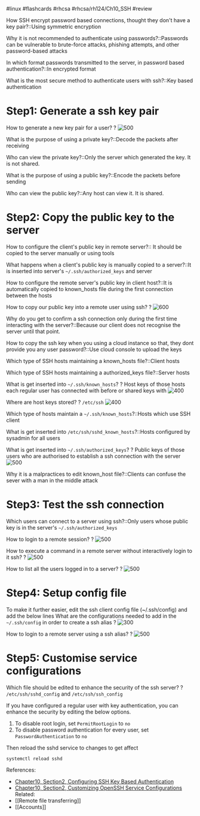 #linux #flashcards #rhcsa #rhcsa/rh124/Ch10_SSH #review

How SSH encrypt password based connections, thought they don't have a key pair?::Using symmetric encryption 
<!--SR:!2023-08-03,4,287-->

Why it is not recommended to authenticate using passwords?::Passwords can be vulnerable to brute-force attacks, phishing attempts, and other password-based attacks
<!--SR:!2023-08-03,4,276-->

In which format passwords transmitted to the server, in password based authentication?::In encrypted format
<!--SR:!2023-08-03,4,287-->

What is the most secure method to authenticate users with ssh?::Key based authentication

# Step1: Generate a ssh key pair
How to generate a new key pair for a user?
?
![500](https://i.imgur.com/cTx5PBW.png)
<!--SR:!2023-08-03,4,287-->

What is the purpose of using a private key?::Decode the packets after receiving
<!--SR:!2023-08-03,4,287-->

Who can view the private key?::Only the server which generated the key. It is not shared.
<!--SR:!2023-08-02,3,256-->

What is the purpose of using a public key?::Encode the packets before sending
<!--SR:!2023-08-03,4,287-->

Who can view the public key?::Any host can view it. It is shared.
<!--SR:!2023-08-03,4,287-->

# Step2: Copy the public key to the server
How to configure the client's public key in remote server?:: It should be copied to the server manually or using tools
<!--SR:!2023-08-03,4,287-->

What happens when a client's public key is manually copied to a server?::It is inserted into server's `~/.ssh/authorized_keys` and server
<!--SR:!2023-08-03,4,287-->

How to configure the remote server's public key in client host?::It is automatically copied to known_hosts file during the first connection between the hosts
<!--SR:!2023-08-20,21,290-->

How to copy our public key into a remote user using ssh?
?
![600](https://i.imgur.com/98wIjUR.png)
<!--SR:!2023-08-03,4,276-->

Why do you get to confirm a ssh connection only during the first time interacting with the server?::Because our client does not recognise the server until that point.

How to copy the ssh key when you using a cloud instance so that, they dont provide you any user password?::Use cloud console to upload the keys


Which type of SSH hosts maintaining a known_hosts file?::Client hosts
<!--SR:!2023-08-19,20,290-->

Which type of SSH hosts maintaining a authorized_keys file?::Server hosts
<!--SR:!2023-08-03,4,276-->

What is get inserted into `~/.ssh/known_hosts`?
?
Host keys of those hosts each regular user has connected with before or shared keys with
![400](https://i.imgur.com/HPX8Hku.png)

Where are host keys stored?
?
`/etc/ssh`
![400](https://i.imgur.com/WWSn7cV.png)

Which type of hosts maintain a `~/.ssh/known_hosts`?::Hosts which use SSH client

What is get inserted into `/etc/ssh/sshd_known_hosts`?::Hosts configured by sysadmin for all users

What is get inserted into `~/.ssh/authorized_keys`?
?
Public keys of those users who are authorised to establish a ssh connection with the server
![500](https://i.imgur.com/5hPyeRN.png)

Why it is a malpractices to edit known_host file?::Clients can confuse the sever with a man in the middle attack

# Step3: Test the ssh connection

Which users can connect to a server using ssh?::Only users whose public key is in the server's `~/.ssh/authorized_keys`
<!--SR:!2023-08-03,4,287-->

How to login to a remote session?
?
![500](https://i.imgur.com/TWWKv9s.png)

How to execute a command in a remote server without interactively login to it
ssh?
?
![500](https://i.imgur.com/EQkp1AS.png)

How to list all the users logged in to a server?
?
![500](https://i.imgur.com/syNft4c.png)

<!--SR:!2023-08-03,4,287-->

# Step4: Setup config file
To make it further easier, edit the ssh client config file (~/.ssh/config) and add the below lines
What are the configurations needed to add in the `~/.ssh/config` in order to create a ssh alias
?
![300](https://i.imgur.com/VQhNHKY.png)

How to login to a remote server using a ssh alias?
?
![500](https://i.imgur.com/lFp8p4u.png)

# Step5: Customise service configurations
Which file should be edited to enhance the security of the ssh server?
?
`/etc/ssh/sshd_config` and
`/etc/ssh/ssh_config`

If you have configured a regular user with key authentication, you can enhance the security by editing the below options.
1. To disable root login, set `PermitRootLogin` to `no`
2. To disable password authentication for every user, set `PasswordAuthentication` to `no` 

Then reload the sshd service to changes to get affect
```
systemctl reload sshd
```

References:
- [Chapter10, Section2, Configuring SSH Key Based Authentication](rh124-8.0-student-guide.pdf#pageno=346)
- [Chapter10, Section2, Customizing OpenSSH Service Configurations](rh124-8.0-student-guide.pdf#pageno=346)
Related:
- [[Remote file transferring]]
- [[Accounts]]